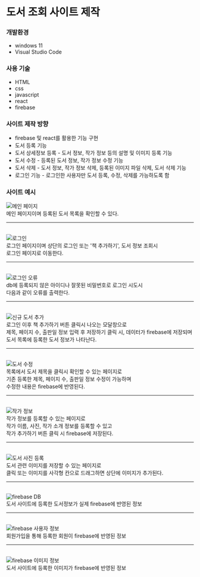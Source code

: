 # 도서 조회 사이트 제작

### 개발환경

- windows 11
- Visual Studio Code

### 사용 기술

- HTML
- css
- javascript
- react
- firebase

### 사이트 제작 방향

- firebase 및 react를 활용한 기능 구현
- 도서 등록 기능
- 도서 상세정보 등록 - 도서 정보, 작가 정보 등의 설명 및 이미지 등록 기능
- 도서 수정 - 등록된 도서 정보, 작가 정보 수정 기능
- 도서 삭제 - 도서 정보, 작가 정보 삭제, 등록된 이미지 파일 삭제, 도서 삭제 기능
- 로그인 기능 - 로그인한 사용자만 도서 등록, 수정, 삭제를 가능하도록 함

### 사이트 예시

<img src="/img/main_page.png" title="메인 페이지"></img>
</br>
메인 페이지이며 등록된 도서 목록을 확인할 수 있다.

<hr></br>
<img src="/img/login.png" title="로그인"></img>
</br>
로그인 페이지이며 상단의 로그인 또는 '책 추가하기', 도서 정보 조회시</br>
로그인 페이지로 이동한다.
<hr></br>
<img src="/img/login_error.png" title="로그인 오류"></img></br>
db에 등록되지 않은 아이디나 잘못된 비밀번호로 로그인 시도시</br>
다음과 같이 오류를 출력한다.
<hr></br>
<img src="/img/add_book.png" title="신규 도서 추가"></img></br>
로그인 이후 책 추가하기 버튼 클릭시 나오는 모달창으로</br>
제목, 페이지 수, 출판일 정보 입력 후 저장하기 클릭 시, 데이터가 firebase에 저장되며</br>
도서 목록에 등록한 도서 정보가 나타난다.
<hr></br>
<img src="/img/modify.png" title="도서 수정"></img></br>
목록에서 도서 제목을 클릭시 확인할 수 있는 페이지로</br>
기존 등록한 제목, 페이지 수, 출판일 정보 수정이 가능하며</br>  
수정한 내용은 firebase에 반영된다.
<hr></br>
<img src="/img/add_author.png" title="작가 정보"></img></br>
작가 정보를 등록할 수 있는 페이지로</br>
작가 이름, 사진, 작가 소개 정보를 등록할 수 있고</br>
작가 추가하기 버튼 클릭 시 firebase에 저장된다.
<hr></br>
<img src="/img/add_picture.png" title="도서 사진 등록"></img></br>
도서 관련 이미지를 저장할 수 있는 페이지로</br>
클릭 또는 이미지를 사각형 칸으로 드래그하면 상단에 이미지가 추가된다.
<hr></br>
<img src="/img/firebase_db.png" title="firebase DB"></img></br>
도서 사이트에 등록한 도서정보가 실제 firebase에 반영된 정보
<hr></br>
<img src="/img/firebase_user.png" title="firebase 사용자 정보"></img></br>
회원가입을 통해 등록한 회원이 firebase에 반영된 정보
<hr></br>
<img src="/img/firebase_image.png" title="firebase 이미지 정보"></img></br>
도서 사이트에 등록한 이미지가 firebase에 반영된 정보
